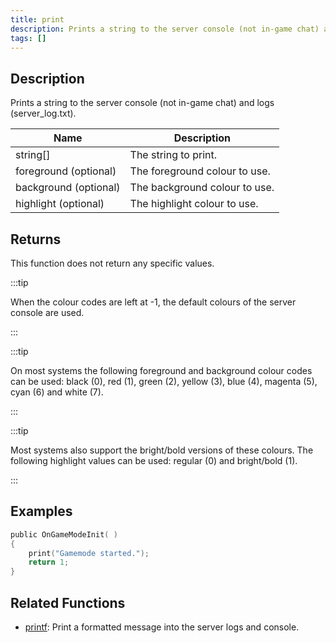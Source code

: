 ```yaml
---
title: print
description: Prints a string to the server console (not in-game chat) and logs (server_log.
tags: []
---
```


<LowercaseNote />

## Description

Prints a string to the server console (not in-game chat) and logs (server_log.txt).

| Name                  | Description                   |
| --------------------- | ----------------------------- |
| string[]              | The string to print.          |
| foreground (optional) | The foreground colour to use. |
| background (optional) | The background colour to use. |
| highlight (optional)  | The highlight colour to use.  |

## Returns

This function does not return any specific values.

:::tip

When the colour codes are left at -1, the default colours of the server console are used.

:::

:::tip

On most systems the following foreground and background colour codes can be used: black (0), red (1), green (2), yellow (3), blue (4), magenta (5), cyan (6) and white (7).

:::

:::tip

Most systems also support the bright/bold versions of these colours. The following highlight values can be used: regular (0) and bright/bold (1).

:::

## Examples

```c
public OnGameModeInit( )
{
    print("Gamemode started.");
    return 1;
}
```

## Related Functions

- [printf](printf): Print a formatted message into the server logs and console.
